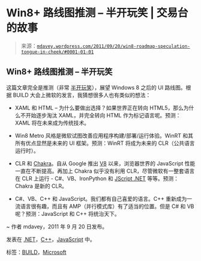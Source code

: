 <!--yml

分类：未分类

日期：2024-05-18 06:16:51

-->

# Win8+ 路线图推测 – 半开玩笑 | 交易台的故事

> 来源：[`mdavey.wordpress.com/2011/09/20/win8-roadmap-speculation-tongue-in-cheek/#0001-01-01`](https://mdavey.wordpress.com/2011/09/20/win8-roadmap-speculation-tongue-in-cheek/#0001-01-01)

## Win8+ 路线图推测 – 半开玩笑

这篇文章完全是推测（非常 [半开玩笑](http://en.wikipedia.org/wiki/Tongue-in-cheek)），展望 Windows 8 之后的 UI 路线图。根据 BUILD 大会上微软的发言，我猜想很多人也有类似的想法：

+   XAML 和 HTML – 为什么要做出选择？如果世界正在转向 HTML5，那么为什么不开始逐步淘汰 XAML，并完全转向 HTML 作为标记语言呢。预测：XAML 将在未来成为传统技术。

+   Win8 Metro 风格是微软试图改善应用程序构建/部署/运行体验。WinRT 和其所有优点显然是未来的 UI 框架。预测：WinRT 将成为未来的 CLR（公共语言运行时）。

+   CLR 和 [Chakra](http://blogs.msdn.com/b/ie/archive/2010/03/18/the-new-javascript-engine-in-internet-explorer-9.aspx)。自从 Google 推出 [V8](http://code.google.com/p/v8/) 以来，浏览器世界的 JavaScript 性能一直在不断提高。再加上 Chakra 似乎没有利用 CLR，尽管微软有一整套语言在 CLR 上运行 - C#、VB、IronPython 和 [JScript .NET](http://en.wikipedia.org/wiki/JScript) 等等。预测：Chakra 是新的 CLR。

+   C#、VB、C++ 和 JavaScript。我们都有自己喜爱的语言。C++ 重新成为一流语言很有趣，而且有 AMP（并行模式库）有了适当的位置。但是 C# 和 VB 呢？预测：JavaScript 和 C++ 将统治天下。

~ 作者 mdavey，2011 年 9 月 20 日发布。

发表在 [.NET](https://mdavey.wordpress.com/category/languages/net/)，[C++](https://mdavey.wordpress.com/category/languages/c/)，[JavaScript](https://mdavey.wordpress.com/category/languages/javascript/) 中。

标签：[BUILD](https://mdavey.wordpress.com/tag/build/)，[Microsoft](https://mdavey.wordpress.com/tag/microsoft/)
